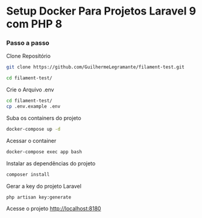 
# Setup Docker Para Projetos Laravel 9 com PHP 8

### Passo a passo
Clone Repositório
```sh
git clone https://github.com/GuilhermeLegramante/filament-test.git
```

```sh
cd filament-test/
```

Crie o Arquivo .env
```sh
cd filament-test/
cp .env.example .env
```

Suba os containers do projeto
```sh
docker-compose up -d
```

Acessar o container
```sh
docker-compose exec app bash
```

Instalar as dependências do projeto
```sh
composer install
```

Gerar a key do projeto Laravel
```sh
php artisan key:generate
```

Acesse o projeto
[http://localhost:8180](http://localhost:8180)
